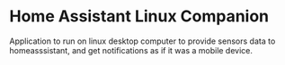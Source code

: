 # Home Assistant Linux Companion

Application to run on linux desktop computer to provide sensors data to homeasssistant, and get notifications as if it was a mobile device.
